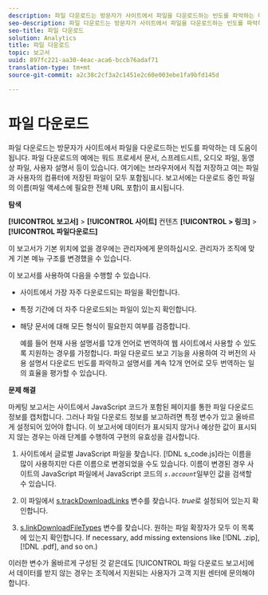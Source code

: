 ```yaml
---
description: 파일 다운로드는 방문자가 사이트에서 파일을 다운로드하는 빈도를 파악하는 데 도움이 됩니다. 파일 다운로드의 예에는 워드 프로세서 문서, 스프레드시트, 오디오 파일, 동영상 파일, 사용자 설명서 등이 있습니다. 여기에는 브라우저에서 직접 저장하고 여는 파일과 사용자의 컴퓨터에 저장된 파일이 모두 포함됩니다. 보고서에는 다운로드 중인 파일의 이름(파일 액세스에 필요한 전체 URL 포함)이 표시됩니다.
seo-description: 파일 다운로드는 방문자가 사이트에서 파일을 다운로드하는 빈도를 파악하는 데 도움이 됩니다. 파일 다운로드의 예에는 워드 프로세서 문서, 스프레드시트, 오디오 파일, 동영상 파일, 사용자 설명서 등이 있습니다. 여기에는 브라우저에서 직접 저장하고 여는 파일과 사용자의 컴퓨터에 저장된 파일이 모두 포함됩니다. 보고서에는 다운로드 중인 파일의 이름(파일 액세스에 필요한 전체 URL 포함)이 표시됩니다.
seo-title: 파일 다운로드
solution: Analytics
title: 파일 다운로드
topic: 보고서
uuid: 897fc221-aa30-4eac-aca6-bccb76adaf71
translation-type: tm+mt
source-git-commit: a2c38c2cf3a2c1451e2c60e003ebe1fa9bfd145d

---
```



# 파일 다운로드

파일 다운로드는 방문자가 사이트에서 파일을 다운로드하는 빈도를 파악하는 데 도움이 됩니다. 파일 다운로드의 예에는 워드 프로세서 문서, 스프레드시트, 오디오 파일, 동영상 파일, 사용자 설명서 등이 있습니다. 여기에는 브라우저에서 직접 저장하고 여는 파일과 사용자의 컴퓨터에 저장된 파일이 모두 포함됩니다. 보고서에는 다운로드 중인 파일의 이름(파일 액세스에 필요한 전체 URL 포함)이 표시됩니다.

**탐색**

**[!UICONTROL 보고서]** &gt; **[!UICONTROL 사이트]** 컨텐츠 **[!UICONTROL &gt; 링크]** &gt; **[!UICONTROL 파일다운로드]**

이 보고서가 기본 위치에 없을 경우에는 관리자에게 문의하십시오. 관리자가 조직에 맞게 기본 메뉴 구조를 변경했을 수 있습니다.

이 보고서를 사용하여 다음을 수행할 수 있습니다.

* 사이트에서 가장 자주 다운로드되는 파일을 확인합니다.
* 특정 기간에 더 자주 다운로드되는 파일이 있는지 확인합니다.
* 해당 문서에 대해 모든 형식이 필요한지 여부를 검증합니다.

   예를 들어 현재 사용 설명서를 12개 언어로 번역하여 웹 사이트에서 사용할 수 있도록 지원하는 경우를 가정합니다. 파일 다운로드 보고 기능을 사용하여 각 버전의 사용 설명서 다운로드 빈도를 파악하고 설명서를 계속 12개 언어로 모두 번역하는 일의 효율을 평가할 수 있습니다.

**문제 해결**

마케팅 보고서는 사이트에서 JavaScript 코드가 포함된 페이지를 통한 파일 다운로드 정보를 캡처합니다. 그러나 파일 다운로드 정보를 보고하려면 특정 변수가 있고 올바르게 설정되어 있어야 합니다. 이 보고서에 데이터가 표시되지 않거나 예상한 값이 표시되지 않는 경우는 아래 단계를 수행하여 구현의 유효성을 검사합니다.

1. 사이트에서 글로벌 JavaScript 파일을 찾습니다. [!DNL s_code.js]라는 이름을 많이 사용하지만 다른 이름으로 변경되었을 수도 있습니다. 이름이 변경된 경우 사이트의 JavaScript 파일에서 JavaScript 코드의 *`s.account`*&#x200B;일부인 값을 검색할 수 있습니다.

1. 이 파일에서 [s.trackDownloadLinks](https://marketing.adobe.com/resources/help/en_US/sc/implement/c_trackdownllinks.html) 변수를 찾습니다. *true*&#x200B;로 설정되어 있는지 확인합니다.

1. [s.linkDownloadFileTypes](https://marketing.adobe.com/resources/help/en_US/sc/implement/c_linkdownfiletypes.html) 변수를 찾습니다. 원하는 파일 확장자가 모두 이 목록에 있는지 확인합니다. If necessary, add missing extensions like [!DNL .zip], [!DNL .pdf], and so on.)

이러한 변수가 올바르게 구성된 것 같은데도 [!UICONTROL 파일 다운로드 보고서]에서 데이터를 받지 않는 경우는 조직에서 지원되는 사용자가 고객 지원 센터에 문의해야 합니다.
